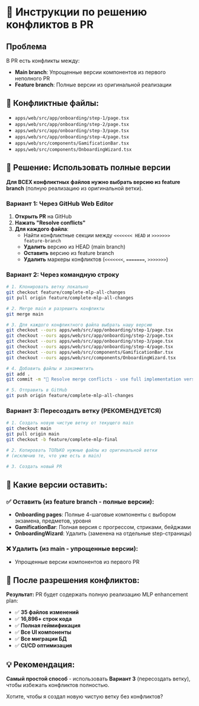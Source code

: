 # 🔧 Инструкции по решению конфликтов в PR

## Проблема
В PR есть конфликты между:
- **Main branch**: Упрощенные версии компонентов из первого неполного PR
- **Feature branch**: Полные версии из оригинальной реализации

## 🎯 Конфликтные файлы:
- `apps/web/src/app/onboarding/step-1/page.tsx`
- `apps/web/src/app/onboarding/step-2/page.tsx`
- `apps/web/src/app/onboarding/step-3/page.tsx`
- `apps/web/src/app/onboarding/step-4/page.tsx`
- `apps/web/src/components/GamificationBar.tsx`
- `apps/web/src/components/OnboardingWizard.tsx`

## 🚀 Решение: Использовать полные версии

**Для ВСЕХ конфликтных файлов нужно выбрать версию из feature branch** (полную реализацию из оригинальной ветки).

### Вариант 1: Через GitHub Web Editor

1. **Открыть PR** на GitHub
2. **Нажать "Resolve conflicts"**
3. **Для каждого файла**:
   - Найти конфликтные секции между `<<<<<<< HEAD` и `>>>>>>> feature-branch`
   - **Удалить** версию из HEAD (main branch)
   - **Оставить** версию из feature branch
   - **Удалить** маркеры конфликтов (`<<<<<<<`, `=======`, `>>>>>>>`)

### Вариант 2: Через командную строку

```bash
# 1. Клонировать ветку локально
git checkout feature/complete-mlp-all-changes
git pull origin feature/complete-mlp-all-changes

# 2. Merge main и разрешить конфликты
git merge main

# 3. Для каждого конфликтного файла выбрать нашу версию
git checkout --ours apps/web/src/app/onboarding/step-1/page.tsx
git checkout --ours apps/web/src/app/onboarding/step-2/page.tsx
git checkout --ours apps/web/src/app/onboarding/step-3/page.tsx
git checkout --ours apps/web/src/app/onboarding/step-4/page.tsx
git checkout --ours apps/web/src/components/GamificationBar.tsx
git checkout --ours apps/web/src/components/OnboardingWizard.tsx

# 4. Добавить файлы и закоммитить
git add .
git commit -m "🔧 Resolve merge conflicts - use full implementation versions"

# 5. Отправить в GitHub
git push origin feature/complete-mlp-all-changes
```

### Вариант 3: Пересоздать ветку (РЕКОМЕНДУЕТСЯ)

```bash
# 1. Создать новую чистую ветку от текущего main
git checkout main
git pull origin main
git checkout -b feature/complete-mlp-final

# 2. Копировать ТОЛЬКО нужные файлы из оригинальной ветки
# (исключив те, что уже есть в main)

# 3. Создать новый PR
```

## 🎯 Какие версии оставить:

### ✅ Оставить (из feature branch - полные версии):
- **Onboarding pages**: Полные 4-шаговые компоненты с выбором экзамена, предметов, уровня
- **GamificationBar**: Полная версия с прогрессом, стриками, бейджами  
- **OnboardingWizard**: Удалить (заменена на отдельные step-страницы)

### ❌ Удалить (из main - упрощенные версии):
- Упрощенные версии компонентов из первого PR

## 🚀 После разрешения конфликтов:

**Результат:** PR будет содержать полную реализацию MLP enhancement plan:
- ✅ **35 файлов изменений**
- ✅ **16,896+ строк кода**
- ✅ **Полная геймификация**
- ✅ **Все UI компоненты**
- ✅ **Все миграции БД**
- ✅ **CI/CD оптимизация**

## 💡 Рекомендация:

**Самый простой способ** - использовать **Вариант 3** (пересоздать ветку), чтобы избежать конфликтов полностью.

Хотите, чтобы я создал новую чистую ветку без конфликтов?